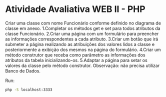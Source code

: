 # Atividade Avaliativa WEB II - PHP


Criar uma classe com nome Funcionário conforme definido no diagrama de classe em anexo.
1.Completar os métodos get e set para todos atributos da classe Funcionário.
2.Criar uma página com um formulário para preencher as informações correspondentes a cada atributo.
3.Criar um botão que irá submeter a página realizando as atribuições dos valores lidos a classe e posteriormente a exibição dos mesmos na página do formulário.
4.Criar um método construtor que receba como parâmetro as informações dos atributos da tabela inicializando-os.
5.Adaptar a página para setar os valores da classe pelo método construtor.
Observação: não precisa utilizar Banco de Dados.



Run:
```bash
php -S localhost:3333
```